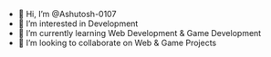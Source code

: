 - 👋 Hi, I’m @Ashutosh-0107
- 👀 I’m interested in Development
- 🌱 I’m currently learning Web Development & Game Development
- 💞️ I’m looking to collaborate on Web & Game Projects

<!---
Ashutosh-0107/Ashutosh-0107 is a ✨ special ✨ repository because its `README.md` (this file) appears on your GitHub profile.
You can click the Preview link to take a look at your changes.
--->
